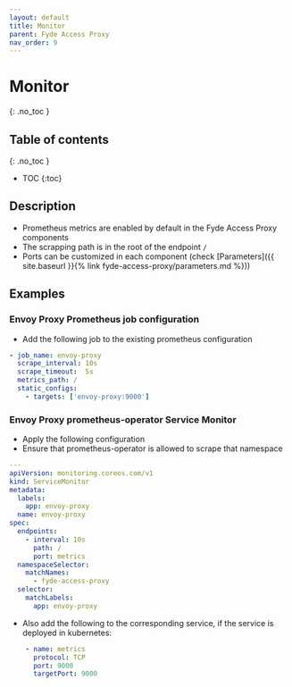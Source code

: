 ```yaml
---
layout: default
title: Monitor
parent: Fyde Access Proxy
nav_order: 9
---
```

# Monitor
{: .no_toc }

## Table of contents
{: .no_toc }
- TOC
{:toc}

## Description

- Prometheus metrics are enabled by default in the Fyde Access Proxy components
- The scrapping path is in the root of the endpoint `/`
- Ports can be customized in each component (check [Parameters]({{ site.baseurl }}{% link fyde-access-proxy/parameters.md %}))

## Examples

### Envoy Proxy Prometheus job configuration

- Add the following job to the existing prometheus configuration

```yaml
- job_name: envoy-proxy
  scrape_interval: 10s
  scrape_timeout:  5s
  metrics_path: /
  static_configs:
    - targets: ['envoy-proxy:9000']
```

### Envoy Proxy prometheus-operator Service Monitor

- Apply the following configuration
- Ensure that prometheus-operator is allowed to scrape that namespace

```yaml
---
apiVersion: monitoring.coreos.com/v1
kind: ServiceMonitor
metadata:
  labels:
    app: envoy-proxy
  name: envoy-proxy
spec:
  endpoints:
    - interval: 10s
      path: /
      port: metrics
  namespaceSelector:
    matchNames:
      - fyde-access-proxy
  selector:
    matchLabels:
      app: envoy-proxy
```

- Also add the following to the corresponding service, if the service is deployed in kubernetes:

```yaml
    - name: metrics
      protocol: TCP
      port: 9000
      targetPort: 9000
```
